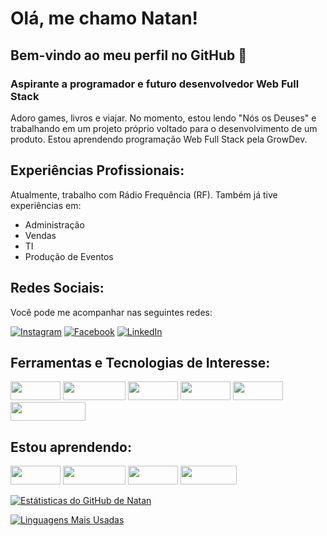 # Olá, me chamo Natan! 
## Bem-vindo ao meu perfil no GitHub 👋
### Aspirante a programador e futuro desenvolvedor Web Full Stack

Adoro games, livros e viajar. No momento, estou lendo "Nós os Deuses" e trabalhando em um projeto próprio voltado para o desenvolvimento de um produto. Estou aprendendo programação Web Full Stack pela GrowDev.

## Experiências Profissionais:
Atualmente, trabalho com Rádio Frequência (RF). Também já tive experiências em:
- Administração
- Vendas
- TI
- Produção de Eventos

## Redes Sociais:
Você pode me acompanhar nas seguintes redes:

[![Instagram](https://img.shields.io/badge/-Instagram-DF0174?style=for-the-badge&labelColor=DF0174&logo=instagram&logoColor=white&link=https://www.instagram.com/natan_1996or)](https://www.instagram.com/natan_1996or)
[![Facebook](https://img.shields.io/badge/Facebook-1877F2?style=for-the-badge&logo=facebook&logoColor=white&link=https://www.facebook.com/profile.php?id=100006447002918)](https://www.facebook.com/profile.php?id=100006447002918)
[![LinkedIn](https://img.shields.io/badge/LinkedIn-0077B5?style=for-the-badge&logo=linkedin&logoColor=white&target=_blank&link=https://www.linkedin.com/in/natan-malinovski/)](https://www.linkedin.com/in/natan-malinovski/)

## Ferramentas e Tecnologias de Interesse:
<div>
  <img src="https://img.shields.io/badge/Git-E34F26?style=for-the-badge&logo=git&logoColor=white" width="80" height="30"/>
      <img src="https://img.shields.io/badge/Angular-DD0031?style=for-the-badge&logo=angular&logoColor=white" width="100" height="30"/>
      <img src="https://img.shields.io/badge/React-20232A?style=for-the-badge&logo=react&logoColor=61DAFB" width="80" height="30"/>
      <img src="https://img.shields.io/badge/CSS-239120?&style=for-the-badge&logo=css3&logoColor=white" width="80" height="30"/>
      <img src="https://img.shields.io/badge/HTML-239120?style=for-the-badge&logo=html5&logoColor=white" width="80" height="30"/>
      <img src="https://img.shields.io/badge/JavaScript-F7DF1E?style=for-the-badge&logo=javascript&logoColor=black" width="120" height="30"/>
<div/>

## Estou aprendendo:
<div>
      <img src="https://img.shields.io/badge/Git-E34F26?style=for-the-badge&logo=git&logoColor=white" width="80" height="30"/>
      <img src="https://img.shields.io/badge/Angular-DD0031?style=for-the-badge&logo=angular&logoColor=white" width="100" height="30"/>
      <img src="https://img.shields.io/badge/React-20232A?style=for-the-badge&logo=react&logoColor=61DAFB" width="80" height="30"/>
      <img src="https://img.shields.io/badge/Linux-E34F26?style=for-the-badge&logo=linux&logoColor=black" width="90" height="30"/>
<div/>

[![Estátisticas do GitHub de Natan](https://github-readme-stats.vercel.app/api?username=Natan0232&theme=blue-green)](https://github.com/anuraghazra/github-readme-stats)
    
[![Linguagens Mais Usadas](https://github-readme-stats.vercel.app/api/top-langs/?username=Natan0232&layout=compact)](https://github.com/Natan0232/github-readme-stats)

